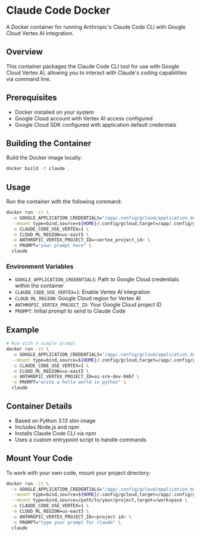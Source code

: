 # Claude Code Docker

A Docker container for running Anthropic's Claude Code CLI with Google Cloud Vertex AI integration.

## Overview

This container packages the Claude Code CLI tool for use with Google Cloud Vertex AI, allowing you to interact with Claude's coding capabilities via command line.

## Prerequisites

- Docker installed on your system
- Google Cloud account with Vertex AI access configured
- Google Cloud SDK configured with application default credentials

## Building the Container

Build the Docker image locally:

```bash
docker build -t claude .
```

## Usage

Run the container with the following command:

```bash
docker run -it \
  -e GOOGLE_APPLICATION_CREDENTIALS="/app/.config/gcloud/application_default_credentials.json" \
  --mount type=bind,source=${HOME}/.config/gcloud,target=/app/.config/gcloud \
  -e CLAUDE_CODE_USE_VERTEX=1 \
  -e CLOUD_ML_REGION=us-east5 \
  -e ANTHROPIC_VERTEX_PROJECT_ID=<vertex_project_id> \
  -e PROMPT="your prompt here" \
  claude
```

### Environment Variables

- `GOOGLE_APPLICATION_CREDENTIALS`: Path to Google Cloud credentials within the container
- `CLAUDE_CODE_USE_VERTEX=1`: Enable Vertex AI integration
- `CLOUD_ML_REGION`: Google Cloud region for Vertex AI
- `ANTHROPIC_VERTEX_PROJECT_ID`: Your Google Cloud project ID
- `PROMPT`: Initial prompt to send to Claude Code

## Example

```bash
# Run with a simple prompt
docker run -it \
  -e GOOGLE_APPLICATION_CREDENTIALS="/app/.config/gcloud/application_default_credentials.json" \
  --mount type=bind,source=${HOME}/.config/gcloud,target=/app/.config/gcloud \
  -e CLAUDE_CODE_USE_VERTEX=1 \
  -e CLOUD_ML_REGION=us-east5 \
  -e ANTHROPIC_VERTEX_PROJECT_ID=ai-sre-dev-84b7 \
  -e PROMPT="write a hello world in python" \
  claude
```

## Container Details

- Based on Python 3.13 slim image
- Includes Node.js and npm
- Installs Claude Code CLI via npm
- Uses a custom entrypoint script to handle commands

## Mount Your Code

To work with your own code, mount your project directory:

```bash
docker run -it \
  -e GOOGLE_APPLICATION_CREDENTIALS="/app/.config/gcloud/application_default_credentials.json" \
  --mount type=bind,source=${HOME}/.config/gcloud,target=/app/.config/gcloud \
  --mount type=bind,source=/path/to/your/project,target=/workspace \
  -e CLAUDE_CODE_USE_VERTEX=1 \
  -e CLOUD_ML_REGION=us-east5 \
  -e ANTHROPIC_VERTEX_PROJECT_ID=<project id> \
  -e PROMPT="type your prompt for claude" \
  claude
```